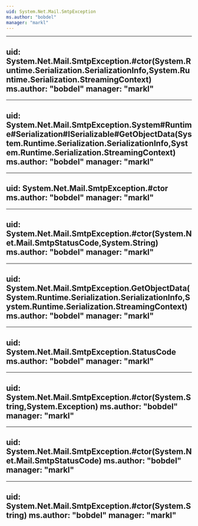 ```yaml
---
uid: System.Net.Mail.SmtpException
ms.author: "bobdel"
manager: "markl"
---
```


---
uid: System.Net.Mail.SmtpException.#ctor(System.Runtime.Serialization.SerializationInfo,System.Runtime.Serialization.StreamingContext)
ms.author: "bobdel"
manager: "markl"
---

---
uid: System.Net.Mail.SmtpException.System#Runtime#Serialization#ISerializable#GetObjectData(System.Runtime.Serialization.SerializationInfo,System.Runtime.Serialization.StreamingContext)
ms.author: "bobdel"
manager: "markl"
---

---
uid: System.Net.Mail.SmtpException.#ctor
ms.author: "bobdel"
manager: "markl"
---

---
uid: System.Net.Mail.SmtpException.#ctor(System.Net.Mail.SmtpStatusCode,System.String)
ms.author: "bobdel"
manager: "markl"
---

---
uid: System.Net.Mail.SmtpException.GetObjectData(System.Runtime.Serialization.SerializationInfo,System.Runtime.Serialization.StreamingContext)
ms.author: "bobdel"
manager: "markl"
---

---
uid: System.Net.Mail.SmtpException.StatusCode
ms.author: "bobdel"
manager: "markl"
---

---
uid: System.Net.Mail.SmtpException.#ctor(System.String,System.Exception)
ms.author: "bobdel"
manager: "markl"
---

---
uid: System.Net.Mail.SmtpException.#ctor(System.Net.Mail.SmtpStatusCode)
ms.author: "bobdel"
manager: "markl"
---

---
uid: System.Net.Mail.SmtpException.#ctor(System.String)
ms.author: "bobdel"
manager: "markl"
---
